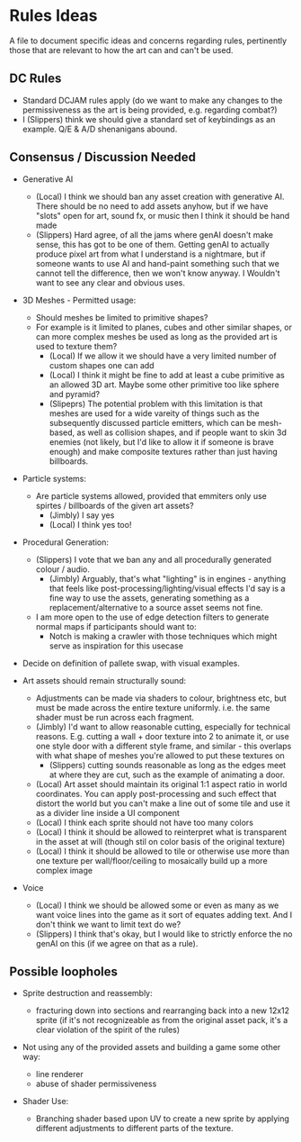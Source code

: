 # Rules Ideas

A file to document specific ideas and concerns regarding rules, pertinently those that are relevant to how the art can and can't be used.


## DC Rules

- Standard DCJAM rules apply (do we want to make any changes to the permissiveness as the art is being provided, e.g. regarding combat?)
- I (Slippers) think we should give a standard set of keybindings as an example. Q/E & A/D shenanigans abound.



## Consensus / Discussion Needed
- Generative AI
  - (Local) I think we should ban any asset creation with generative AI. There should be no need to add assets anyhow, but if we have "slots" open for art, sound fx, or music then I think it should be hand made
  - (Slippers) Hard agree, of all the jams where genAI doesn't make sense, this has got to be one of them. Getting genAI to actually produce pixel art from what I understand is a nightmare, but if someone wants to use AI and hand-paint something such that we cannot tell the difference, then we won't know anyway. I Wouldn't want to see any clear and obvious uses.

- 3D Meshes - Permitted usage:
    - Should meshes be limited to primitive shapes?
    - For example is it limited to planes, cubes and other similar shapes, or can more complex meshes be used as long as the provided art is used to texture them?
      - (Local) If we allow it we should have a very limited number of custom shapes one can add
      - (Local) I think it might be fine to add at least a cube primitive as an allowed 3D art. Maybe some other primitive too like sphere and pyramid? 
      - (Slipeprs) The potential problem with this limitation is that meshes are used for a wide vareity of things such as the subsequently discussed particle emitters, which can be mesh-based, as well as collision shapes, and if people want to skin 3d enemies (not likely, but I'd like to allow it if someone is brave enough) and make composite textures rather than just having billboards.

- Particle systems:
    - Are particle systems allowed, provided that emmiters only use spirtes / billboards of the given art assets?
        - (Jimbly) I say yes
        - (Local) I think yes too!

- Procedural Generation:
    - (Slippers) I vote that we ban any and all procedurally generated colour / audio.
        - (Jimbly) Arguably, that's what "lighting" is in engines - anything that feels like post-processing/lighting/visual effects I'd say is a fine way to use the assets, generating something as a replacement/alternative to a source asset seems not fine.
    - I am more open to the use of edge detection filters to generate normal maps if participants should want to:
        - Notch is making a crawler with those techniques which might serve as inspiration for this usecase

- Decide on definition of pallete swap, with visual examples.

- Art assets should remain structurally sound:
    - Adjustments can be made via shaders to colour, brightness etc, but must be made across the entire texture uniformly. i.e. the same shader must be run across each fragment.
    - (Jimbly) I'd want to allow reasonable cutting, especially for technical reasons.  E.g. cutting a wall + door texture into 2 to animate it, or use one style door with a different style frame, and similar - this overlaps with what shape of meshes you're allowed to put these textures on
        - (Slippers) cutting sounds reasonable as long as the edges meet at where they are cut, such as the example of animating a door.
    - (Local) Art asset should maintain its original 1:1 aspect ratio in world coordinates. You can apply post-processing and such effect that distort the world but you can't make a line out of some tile and use it as a divider line inside a UI component
    - (Local) I think each sprite should not have too many colors
    - (Local) I think it should be allowed to reinterpret what is transparent in the asset at will (though stil on color basis of the original texture)
    - (Local) I think it should be allowed to tile or otherwise use more than one texture per wall/floor/ceiling to mosaically build up a more complex image

- Voice
  - (Local) I think we should be allowed some or even as many as we want voice lines into the game as it sort of equates adding text. And I don't think we want to limit text do we?
  - (Slippers) I think that's okay, but I would like to strictly enforce the no genAI on this (if we agree on that as a rule).
   
## Possible loopholes

- Sprite destruction and reassembly:
    - fracturing down into sections and rearranging back into a new 12x12 sprite (if it's not recognizeable as from the original asset pack, it's a clear violation of the spirit of the rules)

- Not using any of the provided assets and building a game some other way:
    - line renderer
    - abuse of shader permissiveness

- Shader Use:
    - Branching shader based upon UV to create a new sprite by applying different adjustments to different parts of the texture.
